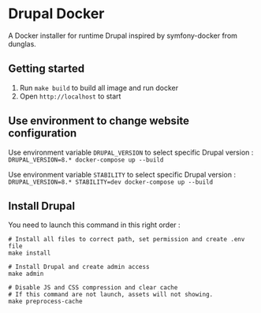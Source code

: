 # Drupal Docker

A Docker installer for runtime Drupal inspired by symfony-docker from dunglas.

## Getting started

1. Run `make build` to build all image and run docker
2. Open `http://localhost` to start

## Use environment to change website configuration

Use environment variable `DRUPAL_VERSION` to select specific Drupal version :  
`DRUPAL_VERSION=8.* docker-compose up --build`

Use environment variable `STABILITY` to select specific Drupal version :  
`DRUPAL_VERSION=8.* STABILITY=dev docker-compose up --build`

## Install Drupal

You need to launch this command in this right order :  
```shell script
# Install all files to correct path, set permission and create .env file
make install
```

```shell script
# Install Drupal and create admin access
make admin
```

```shell script
# Disable JS and CSS compression and clear cache
# If this command are not launch, assets will not showing. 
make preprocess-cache
```
